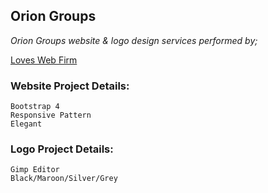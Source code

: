 ## Orion Groups ##

_Orion Groups website & logo design services performed by;_


[Loves Web Firm](https://www.loveswebfirm.com)


### Website Project Details: ###
```
Bootstrap 4
Responsive Pattern
Elegant
```

### Logo Project Details: ###
```
Gimp Editor
Black/Maroon/Silver/Grey
```
